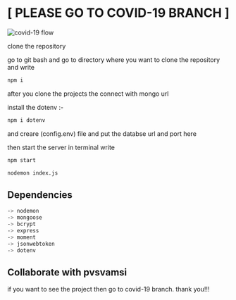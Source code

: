 #                              [ PLEASE GO TO COVID-19 BRANCH ]

![covid-19 flow](https://user-images.githubusercontent.com/82753592/208303990-9ee12cca-8fc5-401b-93c7-b4e442ca38a7.jpg)

clone the repository

go to git bash and go to directory where you want to clone the repository and write 

```bash
npm i 
```

after you clone the projects the connect with mongo url

install the dotenv :- 
```bash
npm i dotenv
```


and creare (config.env) file  and put the databse url and port here

then start the server in terminal
write 
```bash
npm start
```

```bash
nodemon index.js
```

## Dependencies

```bash
-> nodemon
-> mongoose 
-> bcrypt 
-> express 
-> moment 
-> jsonwebtoken 
-> dotenv 

```

## Collaborate with pvsvamsi

if you want to see the project then go to covid-19 branch.
thank you!!!
